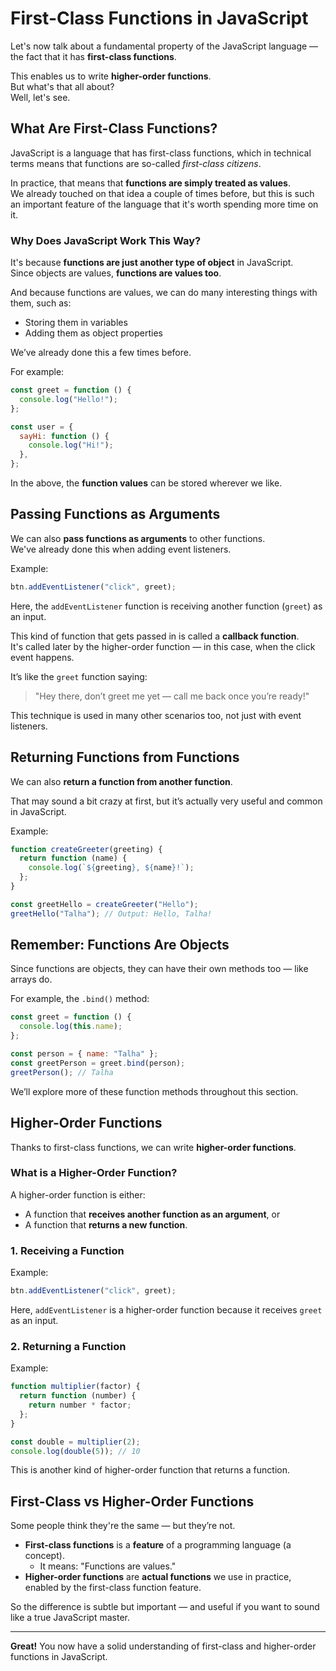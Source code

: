 # First-Class Functions in JavaScript

Let's now talk about a fundamental property of the JavaScript language — the fact that it has **first-class functions**.

This enables us to write **higher-order functions**.  
But what's that all about?  
Well, let's see.

## What Are First-Class Functions?

JavaScript is a language that has first-class functions, which in technical terms means that functions are so-called _first-class citizens_.

In practice, that means that **functions are simply treated as values**.  
We already touched on that idea a couple of times before, but this is such an important feature of the language that it's worth spending more time on it.

### Why Does JavaScript Work This Way?

It's because **functions are just another type of object** in JavaScript.  
Since objects are values, **functions are values too**.

And because functions are values, we can do many interesting things with them, such as:

- Storing them in variables
- Adding them as object properties

We’ve already done this a few times before.

For example:

```js
const greet = function () {
  console.log("Hello!");
};

const user = {
  sayHi: function () {
    console.log("Hi!");
  },
};
```

In the above, the **function values** can be stored wherever we like.

## Passing Functions as Arguments

We can also **pass functions as arguments** to other functions.  
We've already done this when adding event listeners.

Example:

```js
btn.addEventListener("click", greet);
```

Here, the `addEventListener` function is receiving another function (`greet`) as an input.

This kind of function that gets passed in is called a **callback function**.  
It's called later by the higher-order function — in this case, when the click event happens.

It’s like the `greet` function saying:

> "Hey there, don’t greet me yet — call me back once you’re ready!"

This technique is used in many other scenarios too, not just with event listeners.

## Returning Functions from Functions

We can also **return a function from another function**.

That may sound a bit crazy at first, but it’s actually very useful and common in JavaScript.

Example:

```js
function createGreeter(greeting) {
  return function (name) {
    console.log(`${greeting}, ${name}!`);
  };
}

const greetHello = createGreeter("Hello");
greetHello("Talha"); // Output: Hello, Talha!
```

## Remember: Functions Are Objects

Since functions are objects, they can have their own methods too — like arrays do.

For example, the `.bind()` method:

```js
const greet = function () {
  console.log(this.name);
};

const person = { name: "Talha" };
const greetPerson = greet.bind(person);
greetPerson(); // Talha
```

We’ll explore more of these function methods throughout this section.

## Higher-Order Functions

Thanks to first-class functions, we can write **higher-order functions**.

### What is a Higher-Order Function?

A higher-order function is either:

- A function that **receives another function as an argument**, or
- A function that **returns a new function**.

### 1. Receiving a Function

Example:

```js
btn.addEventListener("click", greet);
```

Here, `addEventListener` is a higher-order function because it receives `greet` as an input.

### 2. Returning a Function

Example:

```js
function multiplier(factor) {
  return function (number) {
    return number * factor;
  };
}

const double = multiplier(2);
console.log(double(5)); // 10
```

This is another kind of higher-order function that returns a function.

## First-Class vs Higher-Order Functions

Some people think they're the same — but they’re not.

- **First-class functions** is a **feature** of a programming language (a concept).
  - It means: "Functions are values."
- **Higher-order functions** are **actual functions** we use in practice, enabled by the first-class function feature.

So the difference is subtle but important — and useful if you want to sound like a true JavaScript master.

---

**Great!** You now have a solid understanding of first-class and higher-order functions in JavaScript.
